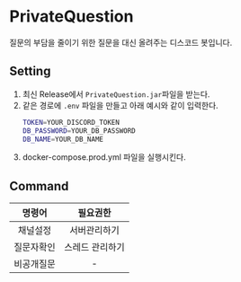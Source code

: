 # PrivateQuestion

질문의 부담을 줄이기 위한 질문을 대신 올려주는 디스코드 봇입니다.

## Setting
1. 최신 Release에서 `PrivateQuestion.jar`파일을 받는다.
2. 같은 경로에 `.env` 파일을 만들고 아래 예시와 같이 입력한다.
    ```bash
    TOKEN=YOUR_DISCORD_TOKEN
    DB_PASSWORD=YOUR_DB_PASSWORD
    DB_NAME=YOUR_DB_NAME
    ```
3. docker-compose.prod.yml 파일을 실행시킨다.

## Command
|   명령어   |    필요권한    |
|:-------:|:----------:|
|  채널설정   |   서버관리하기   |
|  질문자확인  |  스레드 관리하기  |
|  비공개질문  |     -      |
